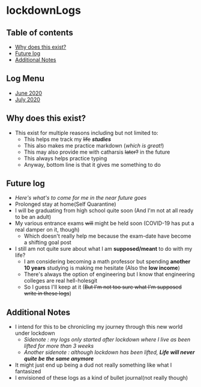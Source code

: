 # lockdownLogs

## Table of contents

- [Why does this exist?](#about)
- [Future log](#future-log)
- [Additional Notes](#notes)

## Log Menu

- [June 2020](june2020/index.md)
- [July 2020](july2020/index.md)

## <a name="about">Why does this exist?</a>

- This exist for multiple reasons including but not limited to:
  - This helps me track my ~~life~~ **_studies_**
  - This also makes me practice markdown (_which is great!_)
  - This may also provide me with catharsis ~~later?~~ in the future
  - This always helps practice typing
  - Anyway, bottom line is that it gives me something to do

## <a name="future-log">Future log</a>

- _Here's what's to come for me in the near future goes_
- Prolonged stay at home(Self Quarantine)
- I will be graduating from high school quite soon (And I'm not at all ready to be an adult)
- My various entrance exams ~~will~~ might be held soon (COVID-19 has put a real damper on it, though)
  - Which doesn't really help me because the exam-date have become a shifting goal post
- I still am not quite sure about what I am **supposed/meant** to do with my life?
  - I am considering becoming a math professor but spending **another 10 years** studying is making me hesitate (Also the **low income**)
  - There's always the option of engineering but I know that engineering colleges are real hell-holesgit
  - So I guess I'll keep at it (~~But I'm not too sure what I'm supposed write in these logs~~)
  <!-- That's enough for today will add to this  -->

## <a name="notes">Additional Notes</a>

- I intend for this to be chronicling my journey through this new world under lockdown
  - _Sidenote : my logs only started after lockdown where I live as been lifted for more than 3 weeks_
  - _Another sidenote : although lockdown has been lifted, **Life will never quite be the same anymore**_
- It might just end up being a dud not really something like what I fantasized
- I envisioned of these logs as a kind of bullet journal(not really though)
